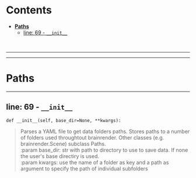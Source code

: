



Contents
========

* [**Paths**](#paths)
	* [line: 69 - `__init__`](#line-69---__init__)


&nbsp;

--------

--------
# **Paths**




--------
## line: 69 - `__init__`
  
```  
def __init__(self, base_dir=None, **kwargs):
```
>Parses a YAML file to get data folders paths. Stores paths to a number of folders used throughtout brainrender. Other classes (e.g. brainrender.Scene) subclass Paths.  
:param base_dir: str with path to directory to use to save data. If none the user's base directiry is used.   
:param kwargs: use the name of a folder as key and a path as argument to specify the path of individual subfolders